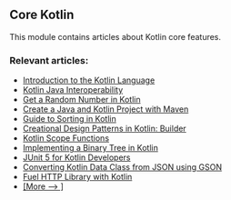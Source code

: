 ## Core Kotlin

This module contains articles about Kotlin core features.

### Relevant articles:
- [Introduction to the Kotlin Language](https://www.baeldung.com/kotlin-intro)
- [Kotlin Java Interoperability](https://www.baeldung.com/kotlin-java-interoperability)
- [Get a Random Number in Kotlin](https://www.baeldung.com/kotlin-random-number)
- [Create a Java and Kotlin Project with Maven](https://www.baeldung.com/kotlin-maven-java-project)
- [Guide to Sorting in Kotlin](https://www.baeldung.com/kotlin-sort)
- [Creational Design Patterns in Kotlin: Builder](https://www.baeldung.com/kotlin-builder-pattern)
- [Kotlin Scope Functions](https://www.baeldung.com/kotlin-scope-functions)
- [Implementing a Binary Tree in Kotlin](https://www.baeldung.com/kotlin-binary-tree)
- [JUnit 5 for Kotlin Developers](https://www.baeldung.com/junit-5-kotlin)
- [Converting Kotlin Data Class from JSON using GSON](https://www.baeldung.com/kotlin-json-convert-data-class)
- [Fuel HTTP Library with Kotlin](https://www.baeldung.com/kotlin-fuel)
- [[More --> ]](/core-kotlin-modules/core-kotlin-2)
